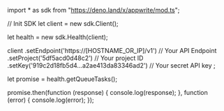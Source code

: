 import * as sdk from "https://deno.land/x/appwrite/mod.ts";

// Init SDK
let client = new sdk.Client();

let health = new sdk.Health(client);

client
    .setEndpoint('https://[HOSTNAME_OR_IP]/v1') // Your API Endpoint
    .setProject('5df5acd0d48c2') // Your project ID
    .setKey('919c2d18fb5d4...a2ae413da83346ad2') // Your secret API key
;


let promise = health.getQueueTasks();

promise.then(function (response) {
    console.log(response);
}, function (error) {
    console.log(error);
});